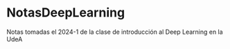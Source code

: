 # NotasDeepLearning
Notas tomadas el 2024-1 de la clase de introducción al Deep Learning en la UdeA
